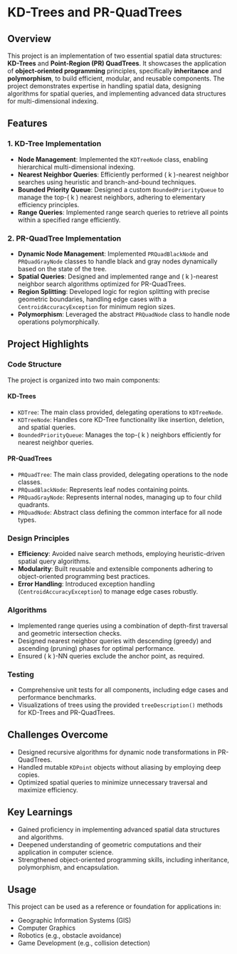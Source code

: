 # KD-Trees and PR-QuadTrees

## Overview
This project is an implementation of two essential spatial data structures: **KD-Trees** and **Point-Region (PR) QuadTrees**. It showcases the application of **object-oriented programming** principles, specifically **inheritance** and **polymorphism**, to build efficient, modular, and reusable components. The project demonstrates expertise in handling spatial data, designing algorithms for spatial queries, and implementing advanced data structures for multi-dimensional indexing.

## Features

### 1. KD-Tree Implementation
- **Node Management**: Implemented the `KDTreeNode` class, enabling hierarchical multi-dimensional indexing.
- **Nearest Neighbor Queries**: Efficiently performed \( k \)-nearest neighbor searches using heuristic and branch-and-bound techniques.
- **Bounded Priority Queue**: Designed a custom `BoundedPriorityQueue` to manage the top-\( k \) nearest neighbors, adhering to elementary efficiency principles.
- **Range Queries**: Implemented range search queries to retrieve all points within a specified range efficiently.

### 2. PR-QuadTree Implementation
- **Dynamic Node Management**: Implemented `PRQuadBlackNode` and `PRQuadGrayNode` classes to handle black and gray nodes dynamically based on the state of the tree.
- **Spatial Queries**: Designed and implemented range and \( k \)-nearest neighbor search algorithms optimized for PR-QuadTrees.
- **Region Splitting**: Developed logic for region splitting with precise geometric boundaries, handling edge cases with a `CentroidAccuracyException` for minimum region sizes.
- **Polymorphism**: Leveraged the abstract `PRQuadNode` class to handle node operations polymorphically.

## Project Highlights

### Code Structure
The project is organized into two main components:

#### KD-Trees
- `KDTree`: The main class provided, delegating operations to `KDTreeNode`.
- `KDTreeNode`: Handles core KD-Tree functionality like insertion, deletion, and spatial queries.
- `BoundedPriorityQueue`: Manages the top-\( k \) neighbors efficiently for nearest neighbor queries.

#### PR-QuadTrees
- `PRQuadTree`: The main class provided, delegating operations to the node classes.
- `PRQuadBlackNode`: Represents leaf nodes containing points.
- `PRQuadGrayNode`: Represents internal nodes, managing up to four child quadrants.
- `PRQuadNode`: Abstract class defining the common interface for all node types.

### Design Principles
- **Efficiency**: Avoided naive search methods, employing heuristic-driven spatial query algorithms.
- **Modularity**: Built reusable and extensible components adhering to object-oriented programming best practices.
- **Error Handling**: Introduced exception handling (`CentroidAccuracyException`) to manage edge cases robustly.

### Algorithms
- Implemented range queries using a combination of depth-first traversal and geometric intersection checks.
- Designed nearest neighbor queries with descending (greedy) and ascending (pruning) phases for optimal performance.
- Ensured \( k \)-NN queries exclude the anchor point, as required.

### Testing
- Comprehensive unit tests for all components, including edge cases and performance benchmarks.
- Visualizations of trees using the provided `treeDescription()` methods for KD-Trees and PR-QuadTrees.

## Challenges Overcome
- Designed recursive algorithms for dynamic node transformations in PR-QuadTrees.
- Handled mutable `KDPoint` objects without aliasing by employing deep copies.
- Optimized spatial queries to minimize unnecessary traversal and maximize efficiency.

## Key Learnings
- Gained proficiency in implementing advanced spatial data structures and algorithms.
- Deepened understanding of geometric computations and their application in computer science.
- Strengthened object-oriented programming skills, including inheritance, polymorphism, and encapsulation.

## Usage
This project can be used as a reference or foundation for applications in:
- Geographic Information Systems (GIS)
- Computer Graphics
- Robotics (e.g., obstacle avoidance)
- Game Development (e.g., collision detection)
